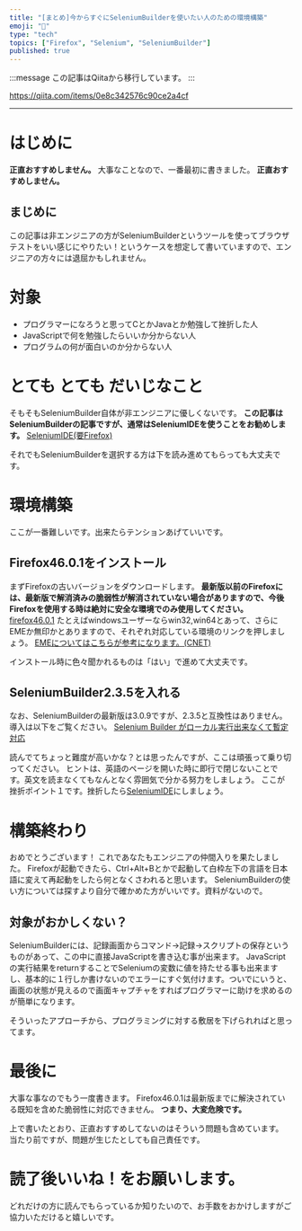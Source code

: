 ```yaml
---
title: "[まとめ]今からすぐにSeleniumBuilderを使いたい人のための環境構築"
emoji: "📝"
type: "tech"
topics: ["Firefox", "Selenium", "SeleniumBuilder"]
published: true
---
```


:::message
この記事はQiitaから移行しています。
:::

https://qiita.com/items/0e8c342576c90ce2a4cf

---

# はじめに
**正直おすすめしません。**
大事なことなので、一番最初に書きました。
**正直おすすめしません。**

## まじめに
この記事は非エンジニアの方がSeleniumBuilderというツールを使ってブラウザテストをいい感じにやりたい！というケースを想定して書いていますので、エンジニアの方々には退屈かもしれません。

# 対象

- プログラマーになろうと思ってCとかJavaとか勉強して挫折した人
- JavaScriptで何を勉強したらいいか分からない人
- プログラムの何が面白いのか分からない人

# とても とても だいじなこと
そもそもSeleniumBuilder自体が非エンジニアに優しくないです。
**この記事はSeleniumBuilderの記事ですが、通常はSeleniumIDEを使うことをお勧めします。**
[SeleniumIDE(要Firefox)](https://addons.mozilla.org/ja/firefox/addon/selenium-ide/)

それでもSeleniumBuilderを選択する方は下を読み進めてもらっても大丈夫です。

# 環境構築
ここが一番難しいです。出来たらテンションあげていいです。

## Firefox46.0.1をインストール
まずFirefoxの古いバージョンをダウンロードします。
**最新版以前のFirefoxには、最新版で解消済みの脆弱性が解消されていない場合がありますので、今後Firefoxを使用する時は絶対に安全な環境でのみ使用してください。**
[firefox46.0.1](https://ftp.mozilla.org/pub/firefox/releases/46.0.1/)
たとえばwindowsユーザーならwin32,win64とあって、さらにEMEか無印かとありますので、それぞれ対応している環境のリンクを押しましょう。
[EMEについてはこちらが参考になります。(CNET)](http://japan.cnet.com/news/service/35047914/)

インストール時に色々聞かれるものは「はい」で進めて大丈夫です。

## SeleniumBuilder2.3.5を入れる
なお、SeleniumBuilderの最新版は3.0.9ですが、2.3.5と互換性はありません。
導入は以下をご覧ください。
[Selenium Builder がローカル実行出来なくて暫定対応](http://qiita.com/mihonak/items/28258ec5c242dfe5fe5e)

読んでてちょっと難度が高いかな？とは思ったんですが、ここは頑張って乗り切ってください。
ヒントは、英語のページを開いた時に即行で閉じないことです。英文を読まなくてもなんとなく雰囲気で分かる努力をしましょう。
ここが挫折ポイント１です。挫折したら[SeleniumIDE](https://addons.mozilla.org/ja/firefox/addon/selenium-ide/)にしましょう。

# 構築終わり
おめでとうございます！
これであなたもエンジニアの仲間入りを果たしました。
Firefoxが起動できたら、Ctrl+Alt+Bとかで起動して白枠左下の言語を日本語に変えて再起動をしたら何となくさわれると思います。
SeleniumBuilderの使い方については探すより自分で確かめた方がいいです。資料がないので。

## 対象がおかしくない？
SeleniumBuilderには、記録画面からコマンド->記録->スクリプトの保存というものがあって、この中に直接JavaScriptを書き込む事が出来ます。
JavaScriptの実行結果をreturnすることでSeleniumの変数に値を持たせる事も出来ますし、基本的に１行しか書けないのでエラーにすぐ気付けます。ついでにいうと、画面の状態が見えるので画面キャプチャをすればプログラマーに助けを求めるのが簡単になります。

そういったアプローチから、プログラミングに対する敷居を下げられればと思ってます。

# 最後に
大事な事なのでもう一度書きます。
Firefox46.0.1は最新版までに解決されている既知を含めた脆弱性に対応できません。
**つまり、大変危険です。**

上で書いたとおり、正直おすすめしてないのはそういう問題も含めています。
当たり前ですが、問題が生じたとしても自己責任です。

# 読了後いいね！をお願いします。
どれだけの方に読んでもらっているか知りたいので、お手数をおかけしますがご協力いただけると嬉しいです。

